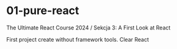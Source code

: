 # 01-pure-react

The Ultimate React Course 2024 / Sekcja 3: A First Look at React

First project create without framework tools. Clear React
